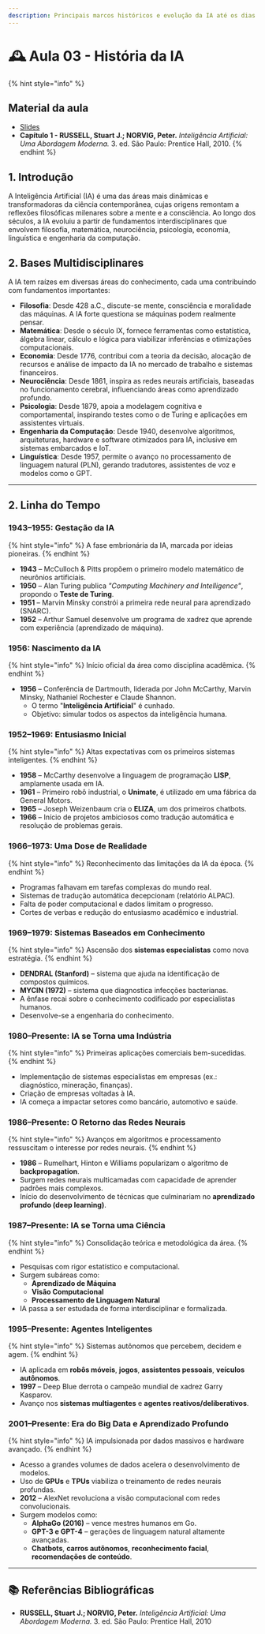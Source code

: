 ```yaml
---
description: Principais marcos históricos e evolução da IA até os dias atuais.
---
```


# 🕰️ Aula 03 - História da IA

{% hint style="info" %}
## **Material da aula**

* [Slides](slides/Aula03%20-%20Hist%C3%B3ria%20e%20aplica%C3%A7%C3%B5es%20da%20IA.pdf)
* **Capítulo 1 - RUSSELL, Stuart J.; NORVIG, Peter.** _Inteligência Artificial: Uma Abordagem Moderna._ 3. ed. São Paulo: Prentice Hall, 2010.&#x20;
{% endhint %}

## **1. Introdução**

A Inteligência Artificial (IA) é uma das áreas mais dinâmicas e transformadoras da ciência contemporânea, cujas origens remontam a reflexões filosóficas milenares sobre a mente e a consciência. Ao longo dos séculos, a IA evoluiu a partir de fundamentos interdisciplinares que envolvem filosofia, matemática, neurociência, psicologia, economia, linguística e engenharia da computação.&#x20;

## **2. Bases Multidisciplinares**

A IA tem raízes em diversas áreas do conhecimento, cada uma contribuindo com fundamentos importantes:

* **Filosofia**: Desde 428 a.C., discute-se mente, consciência e moralidade das máquinas. A IA forte questiona se máquinas podem realmente pensar.
* **Matemática**: Desde o século IX, fornece ferramentas como estatística, álgebra linear, cálculo e lógica para viabilizar inferências e otimizações computacionais.
* **Economia**: Desde 1776, contribui com a teoria da decisão, alocação de recursos e análise de impacto da IA no mercado de trabalho e sistemas financeiros.
* **Neurociência**: Desde 1861, inspira as redes neurais artificiais, baseadas no funcionamento cerebral, influenciando áreas como aprendizado profundo.
* **Psicologia**: Desde 1879, apoia a modelagem cognitiva e comportamental, inspirando testes como o de Turing e aplicações em assistentes virtuais.
* **Engenharia da Computação**: Desde 1940, desenvolve algoritmos, arquiteturas, hardware e software otimizados para IA, inclusive em sistemas embarcados e IoT.
* **Linguística**: Desde 1957, permite o avanço no processamento de linguagem natural (PLN), gerando tradutores, assistentes de voz e modelos como o GPT.

***

## **2. Linha do Tempo**&#x20;

### **1943–1955: Gestação da IA**

{% hint style="info" %}
A fase embrionária da IA, marcada por ideias pioneiras.
{% endhint %}

* **1943** – McCulloch & Pitts propõem o primeiro modelo matemático de neurônios artificiais.
* **1950** – Alan Turing publica _"Computing Machinery and Intelligence"_, propondo o **Teste de Turing**.
* **1951** – Marvin Minsky constrói a primeira rede neural para aprendizado (SNARC).
* **1952** – Arthur Samuel desenvolve um programa de xadrez que aprende com experiência (aprendizado de máquina).

### **1956: Nascimento da IA**

{% hint style="info" %}
Início oficial da área como disciplina acadêmica.
{% endhint %}

* **1956** – Conferência de Dartmouth, liderada por John McCarthy, Marvin Minsky, Nathaniel Rochester e Claude Shannon.
  * O termo "**Inteligência Artificial**" é cunhado.
  * Objetivo: simular todos os aspectos da inteligência humana.

### **1952–1969: Entusiasmo Inicial**

{% hint style="info" %}
Altas expectativas com os primeiros sistemas inteligentes.
{% endhint %}

* **1958** – McCarthy desenvolve a linguagem de programação **LISP**, amplamente usada em IA.
* **1961** – Primeiro robô industrial, o **Unimate**, é utilizado em uma fábrica da General Motors.
* **1965** – Joseph Weizenbaum cria o **ELIZA**, um dos primeiros chatbots.
* **1966** – Início de projetos ambiciosos como tradução automática e resolução de problemas gerais.

### **1966–1973: Uma Dose de Realidade**

{% hint style="info" %}
Reconhecimento das limitações da IA da época.
{% endhint %}

* Programas falhavam em tarefas complexas do mundo real.
* Sistemas de tradução automática decepcionam (relatório ALPAC).
* Falta de poder computacional e dados limitam o progresso.
* Cortes de verbas e redução do entusiasmo acadêmico e industrial.

### **1969–1979: Sistemas Baseados em Conhecimento**

{% hint style="info" %}
Ascensão dos **sistemas especialistas** como nova estratégia.
{% endhint %}

* **DENDRAL (Stanford)** – sistema que ajuda na identificação de compostos químicos.
* **MYCIN (1972)** – sistema que diagnostica infecções bacterianas.
* A ênfase recai sobre o conhecimento codificado por especialistas humanos.
* Desenvolve-se a engenharia do conhecimento.

### **1980–Presente: IA se Torna uma Indústria**

{% hint style="info" %}
Primeiras aplicações comerciais bem-sucedidas.
{% endhint %}

* Implementação de sistemas especialistas em empresas (ex.: diagnóstico, mineração, finanças).
* Criação de empresas voltadas à IA.
* IA começa a impactar setores como bancário, automotivo e saúde.

### **1986–Presente: O Retorno das Redes Neurais**

{% hint style="info" %}
Avanços em algoritmos e processamento ressuscitam o interesse por redes neurais.
{% endhint %}

* **1986** – Rumelhart, Hinton e Williams popularizam o algoritmo de **backpropagation**.
* Surgem redes neurais multicamadas com capacidade de aprender padrões mais complexos.
* Início do desenvolvimento de técnicas que culminariam no **aprendizado profundo (deep learning)**.

### **1987–Presente: IA se Torna uma Ciência**

{% hint style="info" %}
Consolidação teórica e metodológica da área.
{% endhint %}

* Pesquisas com rigor estatístico e computacional.
* Surgem subáreas como:
  * **Aprendizado de Máquina**
  * **Visão Computacional**
  * **Processamento de Linguagem Natural**
* IA passa a ser estudada de forma interdisciplinar e formalizada.

### **1995–Presente: Agentes Inteligentes**

{% hint style="info" %}
Sistemas autônomos que percebem, decidem e agem.
{% endhint %}

* IA aplicada em **robôs móveis**, **jogos**, **assistentes pessoais**, **veículos autônomos**.
* **1997** – Deep Blue derrota o campeão mundial de xadrez Garry Kasparov.
* Avanço nos **sistemas multiagentes** e **agentes reativos/deliberativos**.

### **2001–Presente: Era do Big Data e Aprendizado Profundo**

{% hint style="info" %}
IA impulsionada por dados massivos e hardware avançado.
{% endhint %}

* Acesso a grandes volumes de dados acelera o desenvolvimento de modelos.
* Uso de **GPUs** e **TPUs** viabiliza o treinamento de redes neurais profundas.
* **2012** – AlexNet revoluciona a visão computacional com redes convolucionais.
* Surgem modelos como:
  * **AlphaGo (2016)** – vence mestres humanos em Go.
  * **GPT-3 e GPT-4** – gerações de linguagem natural altamente avançadas.
  * **Chatbots**, **carros autônomos**, **reconhecimento facial**, **recomendações de conteúdo**.

***

## :books: **Referências Bibliográficas**

* **RUSSELL, Stuart J.; NORVIG, Peter.** _Inteligência Artificial: Uma Abordagem Moderna._ 3. ed. São Paulo: Prentice Hall, 2010
